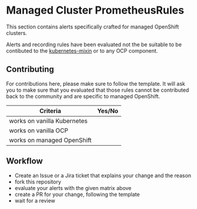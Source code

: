 # Managed Cluster PrometheusRules

This section contains alerts specifically crafted for managed OpenShift clusters.

Alerts and recording rules have been evaluated not the be suitable to be contibuted to the
[kubernetes-mixin](https://github.com/kubernetes-monitoring/kubernetes-mixin) or to any OCP component.

## Contributing
For contributions here, please make sure to follow the template.
It will ask you to make sure that you evaluated that those rules cannot be contributed back to the community
and are specific to managed OpenShift.

| Criteria                    | Yes/No |
|-----------------------------|--------|
| works on vanilla Kubernetes |        |
| works on vanilla OCP        |        |
| works on managed OpenShift  |        |


## Workflow
* Create an Issue or a Jira ticket that explains your change and the reason
* fork this repository
* evaluate your alerts with the given matrix above
* create a PR for your change, following the template
* wait for a review
